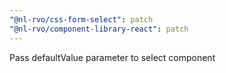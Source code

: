 ```yaml
---
"@nl-rvo/css-form-select": patch
"@nl-rvo/component-library-react": patch
---
```


Pass defaultValue parameter to select component
